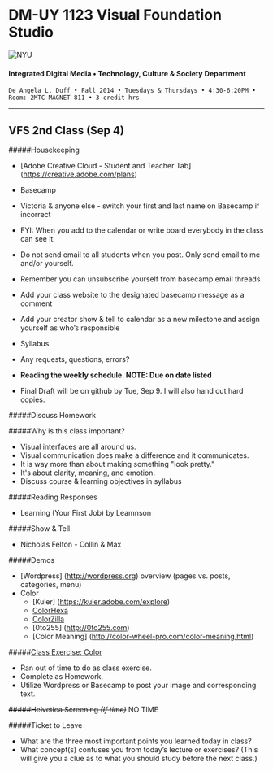 # DM-UY 1123 Visual Foundation Studio

![NYU](http://ws2.polishedsolid.com/de/nyu_soe_logo.png)
#### Integrated Digital Media • Technology, Culture & Society Department

    De Angela L. Duff • Fall 2014 • Tuesdays & Thursdays • 4:30-6:20PM • Room: 2MTC MAGNET 811 • 3 credit hrs

---

## VFS 2nd Class (Sep 4)

#####Housekeeping
* [Adobe Creative Cloud - Student and Teacher Tab] (https://creative.adobe.com/plans)

* Basecamp
 * Victoria & anyone else - switch your first and last name on Basecamp if incorrect
 * FYI: When you add to the calendar or write board everybody in the class can see it.
 * Do not send email to all students when you post. Only send email to me and/or yourself.
 * Remember you can unsubscribe yourself from basecamp email threads 
 * Add your class website to the designated basecamp message as a comment
 * Add your creator show & tell to calendar as a new milestone and assign yourself as who’s responsible
* Syllabus
 * Any requests, questions, errors?
 * **Reading the weekly schedule. NOTE: Due on date listed**
 * Final Draft will be on github by Tue, Sep 9. I will also hand out hard copies.


#####Discuss Homework


#####Why is this class important?
* Visual interfaces are all around us. 
* Visual communication does make a difference and it communicates.
* It is way more than about making something "look pretty."
* It's about clarity, meaning, and emotion.
* Discuss course & learning objectives in syllabus


#####Reading Responses
* Learning (Your First Job) by Leamnson


#####Show & Tell
* Nicholas Felton - Collin & Max


#####Demos
* [Wordpress] (http://wordpress.org) overview (pages vs. posts, categories, menu)
* Color
  * [Kuler] (https://kuler.adobe.com/explore)
  * [ColorHexa](http://www.colorhexa.com)
  * [ColorZilla](http://www.colorzilla.com)
  * [0to255] (http://0to255.com)
  * [Color Meaning] (http://color-wheel-pro.com/color-meaning.html)
 

#####<a href="../class_exercises/dm3193_class_exercise_color.md">Class Exercise: Color</a>
* Ran out of time to do as class exercise. 
* Complete as Homework.
* Utilize Wordpress or Basecamp to post your image and corresponding text.


~~#####Helvetica Screening *(If time)*~~ NO TIME

#####Ticket to Leave
* What are the three most important points you learned today in class? 
* What concept(s) confuses you from today’s lecture or exercises? (This will give you a clue as to what you should study before the next class.)









